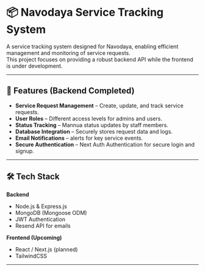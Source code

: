 # 📦 Navodaya Service Tracking System

A service tracking system designed for Navodaya, enabling efficient management and monitoring of service requests.  
This project focuses on providing a robust backend API while the frontend is under development.

---

## 🚀 Features (Backend Completed)
- **Service Request Management** – Create, update, and track service requests.
- **User Roles** – Different access levels for admins and users.
- **Status Tracking** – Mannua status updates by staff members.
- **Database Integration** – Securely stores request data and logs.
- **Email Notifications** – alerts for key service events.
- **Secure Authentication** – Next Auth Authentication for secure login and signup.

---

## 🛠 Tech Stack

**Backend**
- Node.js & Express.js
- MongoDB (Mongoose ODM)
- JWT Authentication
- Resend API for emails

**Frontend (Upcoming)**
- React / Next.js (planned)
- TailwindCSS

---

